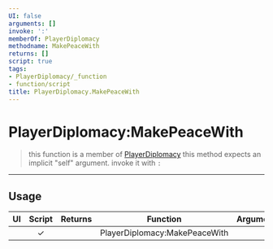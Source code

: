 ```yaml
---
UI: false
arguments: []
invoke: ':'
memberOf: PlayerDiplomacy
methodname: MakePeaceWith
returns: []
script: true
tags:
- PlayerDiplomacy/_function
- function/script
title: PlayerDiplomacy.MakePeaceWith
---
```

# PlayerDiplomacy:MakePeaceWith
> this function is a member of [PlayerDiplomacy](civ-6/lua/PlayerDiplomacy.md)
> this method expects an implicit "self" argument. invoke it with `:`
-----
## Usage
|  UI | Script | Returns | Function | Arguments |
|:---:|:------:|-------:|:--------:|:---------|
| |✓||PlayerDiplomacy:MakePeaceWith||
